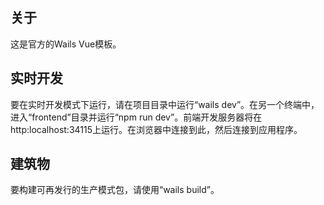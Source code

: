 ## 关于

这是官方的Wails Vue模板。

## 实时开发

要在实时开发模式下运行，请在项目目录中运行“wails dev”。在另一个终端中，进入“frontend”目录并运行“npm run dev”。前端开发服务器将在http:localhost:34115上运行。在浏览器中连接到此，然后连接到应用程序。

## 建筑物

要构建可再发行的生产模式包，请使用“wails build”。
